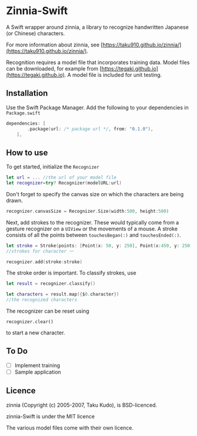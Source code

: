 # Zinnia-Swift

A Swift wrapper around zinnia, a library to recognize handwritten Japanese (or Chinese) characters.

For more information about zinnia, see [https://taku910.github.io/zinnia/](https://taku910.github.io/zinnia/).

Recognition requires a model file that incorporates training data. Model files can be downloaded, for example from [https://tegaki.github.io](https://tegaki.github.io).
A model file is included for unit testing.

## Installation
Use the Swift Package Manager. Add the following to your dependencies in `Package.swift`

```swift 
dependencies: [
        .package(url: /* package url */, from: "0.1.0"),
    ],
```

## How to use
To get started, initialize the `Recognizer`

```swift
let url = ... //the url of your model file
let recognizer=try? Recognizer(modelURL:url)
```
Don't forget to specify the canvas size on which the characters are being drawn.

```swift
recognizer.canvasSize = Recognizer.Size(width:500, height:500)
```
Next, add strokes to the recognizer. These would typically come from a gesture recognizer on a `UIView` or the movements of a mouse. A stroke consists of all the points between `touchesBegan(:)` and `touchesEnded(:)`.

```swift
let stroke = Stroke(points: [Point(x: 50, y: 250], Point(x:450, y: 250)])
//strokes for character 一

recognizer.add(stroke:stroke)
```

The stroke order is important. To classify strokes, use

```swift
let result = recognizer.classify()

let characters = result.map({$0.character})
//the recognized characters
```

The recognizer can be reset using 

```
recognizer.clear()
```

to start a new character.

## To Do
- [ ] Implement training
- [ ] Sample application

## Licence

zinnia (Copyright (c) 2005-2007, Taku Kudo), is BSD-licenced.

zinnia-Swift is under the MIT licence

The various model files come with their own licence.

